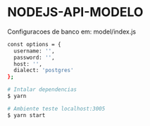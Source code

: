 ﻿# NODEJS-API-MODELO

Configuracoes de banco em: model/index.js

```bash
const options = {
  username: '',
  password: '',
  host: '',
  dialect: 'postgres'
};
```

```bash
# Intalar dependencias
$ yarn

# Ambiente teste localhost:3005
$ yarn start
```
